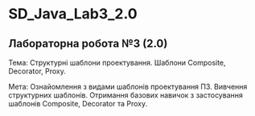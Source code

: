 # SD_Java_Lab3_2.0
<h2>Лабораторна робота №3 (2.0)</h2>
<p>Тема: Структурні шаблони проектування. Шаблони Composite, Decorator, Proxy.</p>
<p>Мета: Ознайомлення з видами шаблонів проектування ПЗ. Вивчення структурних шаблонів. Отримання базових навичок з застосування шаблонів Composite, Decorator та Proxy.</p>
